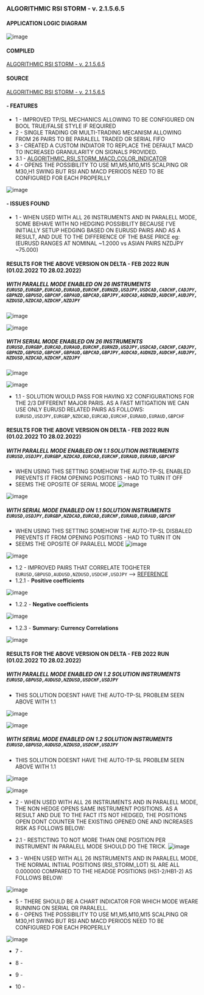 ### ALGORITHMIC RSI STORM - v. 2.1.5.6.5

#### APPLICATION LOGIC DIAGRAM

![image](https://user-images.githubusercontent.com/118682909/228226979-2dc68bc1-3a2b-4904-a47e-0203dfc2498a.png)

#### COMPILED

[ALGORITHMIC RSI STORM - v. 2.1.5.6.5](https://github.com/tHeStRyNg/backup/blob/main/ALGORITHMIC/ALGORITHMIC_RSI_STORM/Experts/ALGORITHMIC_RSI_STORM_v2.1.5.6.5.ex5)

#### SOURCE

[ALGORITHMIC RSI STORM - v. 2.1.5.6.5](https://github.com/tHeStRyNg/backup/blob/main/ALGORITHMIC/ALGORITHMIC_RSI_STORM/Source/ALGORITHMIC_RSI_STORM_v2.1.5.6.5.mq5)

#### - FEATURES

- 1 - IMPROVED TP/SL MECHANICS ALLOWING TO BE CONFIGURED ON BOOL TRUE/FALSE STYLE IF REQUIRED
- 2 - SINGLE TRADING OR MULTI-TRADING MECANISM ALLOWING FROM 26 PAIRS TO BE PARALELL TRADED OR SERIAL FIFO
- 3 - CREATED A CUSTOM INDIATOR TO REPLACE THE DEFAULT MACD TO INCREASED GRANULARITY ON SIGNALS PROVIDED.
- 3.1 - [ALGORITHMIC_RSI_STORM_MACD_COLOR_INDICATOR](https://github.com/tHeStRyNg/backup/tree/main/ALGORITHMIC/INDICATORS/ALGORITHMIC_MACD_VALUE_COLOR-INDICATOR)
- 4 - OPENS THE POSSIBILITY TO USE M1,M5,M10,M15 SCALPING OR M30,H1 SWING BUT RSI AND MACD PERIODS NEED TO BE CONFIGURED FOR EACH PROPERLLY

![image](https://user-images.githubusercontent.com/118682909/228224594-7750db75-1450-4a38-be1b-ff4521bfacf0.png)


#### - ISSUES FOUND
- 1 - WHEN USED WITH ALL 26 INSTRUMENTS AND IN PARALELL MODE, SOME BEHAVE WITH NO HEDGING POSSIBILITY BECAUSE I'VE INITIALLY SETUP HEDGING BASED ON EURUSD PAIRS AND AS A RESULT, AND DUE TO THE DIFFERENCE OF THE BASE PRICE eg: (EURUSD RANGES AT NOMINAL ~1.2000 vs ASIAN PAIRS NZDJPY ~75.000)

#### RESULTS FOR THE ABOVE VERSION ON DELTA - FEB 2022 RUN (01.02.2022 TO 28.02.2022)

##### WITH PARALELL MODE ENABLED ON 26 INSTRUMENTS ```EURUSD,EURGBP,EURCAD,EURAUD,EURCHF,EURNZD,USDJPY,USDCAD,CADCHF,CADJPY,GBPNZD,GBPUSD,GBPCHF,GBPAUD,GBPCAD,GBPJPY,AUDCAD,AUDNZD,AUDCHF,AUDJPY,NZDUSD,NZDCAD,NZDCHF,NZDJPY```

![image](https://user-images.githubusercontent.com/118682909/228213480-b5e3abd6-2a98-434d-a602-20e1bb06d8d9.png)

![image](https://user-images.githubusercontent.com/118682909/228213603-f65e739c-0c7e-4d10-9711-9633a7291edc.png)

##### WITH SERIAL MODE ENABLED ON 26 INSTRUMENTS ```EURUSD,EURGBP,EURCAD,EURAUD,EURCHF,EURNZD,USDJPY,USDCAD,CADCHF,CADJPY,GBPNZD,GBPUSD,GBPCHF,GBPAUD,GBPCAD,GBPJPY,AUDCAD,AUDNZD,AUDCHF,AUDJPY,NZDUSD,NZDCAD,NZDCHF,NZDJPY```

![image](https://user-images.githubusercontent.com/118682909/228215137-c9612c5c-07cd-433f-93e5-0eaffe167658.png)

![image](https://user-images.githubusercontent.com/118682909/228215209-a6eed4a5-bb2e-4a0e-9264-25c06fe074d5.png)

- 1.1 - SOLUTION WOULD PASS FOR HAVING X2 CONFIGURATIONS FOR THE 2/3 DIFFERENT MAJOR PARIS. AS A FAST MITIGATION WE CAN USE ONLY EURUSD RELATED PAIRS AS FOLLOWS:
```EURUSD,USDJPY,EURGBP,NZDCAD,EURCAD,EURCHF,EURAUD,EURAUD,GBPCHF```

#### RESULTS FOR THE ABOVE VERSION ON DELTA - FEB 2022 RUN (01.02.2022 TO 28.02.2022)

##### WITH PARALELL MODE ENABLED ON 1.1 SOLUTION INSTRUMENTS ```EURUSD,USDJPY,EURGBP,NZDCAD,EURCAD,EURCHF,EURAUD,EURAUD,GBPCHF```
- WHEN USING THIS SETTING SOMEHOW THE AUTO-TP-SL ENABLED PREVENTS IT FROM OPENING POSITIONS - HAD TO TURN IT OFF
- SEEMS THE OPOSITE OF SERIAL MODE
![image](https://user-images.githubusercontent.com/118682909/228216573-9ccfa1d3-bba4-4804-a7f8-77cb30685b2a.png)

![image](https://user-images.githubusercontent.com/118682909/228216783-70d22831-464b-4bc4-829a-170f4c166684.png)

##### WITH SERIAL MODE ENABLED ON 1.1 SOLUTION INSTRUMENTS ```EURUSD,USDJPY,EURGBP,NZDCAD,EURCAD,EURCHF,EURAUD,EURAUD,GBPCHF```
- WHEN USING THIS SETTING SOMEHOW THE AUTO-TP-SL DISBALED PREVENTS IT FROM OPENING POSITIONS - HAD TO TURN IT ON
- SEEMS THE OPOSITE OF PARALELL MODE
![image](https://user-images.githubusercontent.com/118682909/228217038-e18e9436-1975-4fce-b6df-0f7ff2f79f52.png)

![image](https://user-images.githubusercontent.com/118682909/228217103-5d5c01d6-a532-4999-88bb-66b6c6311d9c.png)

- 1.2 - IMPROVED PAIRS THAT CORRELATE TOGHETER ```EURUSD,GBPUSD,AUDUSD,NZDUSD,USDCHF,USDJPY``` --> [REFERENCE](https://www.babypips.com/learn/forex/summary-currency-correlations)
- 1.2.1 - **Positive coefficients**

![image](https://user-images.githubusercontent.com/118682909/228219825-ebd2b74b-9a9c-4ffd-b74b-26a701c67e97.png)

- 1.2.2 - **Negative coefficients**

![image](https://user-images.githubusercontent.com/118682909/228226324-398ec1d2-b848-4004-af4c-2ac6087cedf2.png)

- 1.2.3 - **Summary: Currency Correlations**

![image](https://user-images.githubusercontent.com/118682909/228221699-12811000-ab08-4f52-b108-7ca090d53f21.png)

#### RESULTS FOR THE ABOVE VERSION ON DELTA - FEB 2022 RUN (01.02.2022 TO 28.02.2022)

##### WITH PARALELL MODE ENABLED ON 1.2 SOLUTION INSTRUMENTS ```EURUSD,GBPUSD,AUDUSD,NZDUSD,USDCHF,USDJPY```
- THIS SOLUTION DOESNT HAVE THE AUTO-TP-SL PROBLEM SEEN ABOVE WITH 1.1

![image](https://user-images.githubusercontent.com/118682909/228221359-e2940a90-43f2-4a0c-a4f0-16cd580977bc.png)

![image](https://user-images.githubusercontent.com/118682909/228221290-4c00c9a6-79f7-49a0-9629-ba08e5b63251.png)

##### WITH SERIAL MODE ENABLED ON 1.2 SOLUTION INSTRUMENTS ```EURUSD,GBPUSD,AUDUSD,NZDUSD,USDCHF,USDJPY```
- THIS SOLUTION DOESNT HAVE THE AUTO-TP-SL PROBLEM SEEN ABOVE WITH 1.1

![image](https://user-images.githubusercontent.com/118682909/228220252-66c4bdb3-7757-4da8-a76c-a02b314032ce.png)

![image](https://user-images.githubusercontent.com/118682909/228220284-45b8da23-882f-4ce9-a26f-47e611f35601.png)

- 2 - WHEN USED WITH ALL 26 INSTRUMENTS AND IN PARALELL MODE, THE NON HEDGE OPENS SAME INSTRUMENT POSITIONS. AS A RESULT AND DUE TO THE FACT ITS NOT HEDGED, THE POSITIONS 
OPEN DONT COUNTER THE EXISTING OPENED ONE AND INCREASES RISK AS FOLLOWS BELOW:
- 2.1 - RESTICTING TO NOT MORE THAN ONE POSITION PER INSTRUMENT IN PARALELL MODE SHOULD DO THE TRICK.
![image](https://user-images.githubusercontent.com/118682909/228211709-b092965a-6e92-4c75-8379-dadc47196e31.png)

- 3 - WHEN USED WITH ALL 26 INSTRUMENTS AND IN PARALELL MODE, THE NORMAL INTIIAL POSITIONS (RSI_STORM_LOT) SL ARE ALL 0.000000 COMPARED TO THE HEADGE POSITIONS (HS1-2/HB1-2) AS FOLLOWS BELOW:

![image](https://user-images.githubusercontent.com/118682909/228212297-8c85015b-51b5-4704-b720-52f6f0dd65e1.png)

- 5 - THERE SHOULD BE A CHART INDICATOR FOR WHICH MODE WEARE RUNNING ON SERIAL OR PARALELL.
- 6 - OPENS THE POSSIBILITY TO USE M1,M5,M10,M15 SCALPING OR M30,H1 SWING BUT RSI AND MACD PERIODS NEED TO BE CONFIGURED FOR EACH PROPERLLY

![image](https://user-images.githubusercontent.com/118682909/228224594-7750db75-1450-4a38-be1b-ff4521bfacf0.png)

- 7 - 



- 8 - 
- 9 - 
- 10 - 
